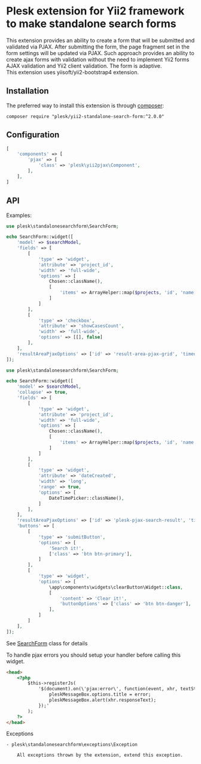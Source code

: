 Plesk extension for Yii2 framework to make standalone search forms
============================

This extension provides an ability to create a form that will be submitted and validated via PJAX. After submitting the form, the page fragment set in the form settings will be updated via PJAX. Such approach provides an ability to create ajax forms with validation without the need to implement Yii2 forms AJAX validation and Yii2 client validation. The form is adaptive.   
This extension uses yiisoft/yii2-bootstrap4 extension.

Installation
------------

The preferred way to install this extension is through [composer](http://getcomposer.org/download/):

```composer require "plesk/yii2-standalone-search-form:^2.0.0"```


Configuration
------------

```php
[
    'components' => [
        'pjax' => [
            'class' => 'plesk\yii2pjax\Component',
        ],
    ],
]
```

API
------------

Examples:

```php
use plesk\standalonesearchform\SearchForm;

echo SearchForm::widget([
    'model' => $searchModel,
    'fields' => [
        [
            'type' => 'widget',
            'attribute' => 'project_id',
            'width' => 'full-wide',
            'options' => [
                Chosen::className(),
                [
                    'items' => ArrayHelper::map($projects, 'id', 'name'),
                ]
            ]
        ],
        [
            'type' => 'checkbox',
            'attribute' => 'showCasesCount',
            'width' => 'full-wide',
            'options' => [[], false]
        ],
    ],
    'resultAreaPjaxOptions' => ['id' => 'result-area-pjax-grid', 'timeout' => 1000],
]);
```

```php
use plesk\standalonesearchform\SearchForm;

echo SearchForm::widget([
    'model' => $searchModel,
    'collapse' => true,
    'fields' => [
        [
            'type' => 'widget',
            'attribute' => 'project_id',
            'width' => 'full-wide',
            'options' => [
                Chosen::className(),
                [
                    'items' => ArrayHelper::map($projects, 'id', 'name'),
                ]
            ]
        ],
        [
            'type' => 'widget',
            'attribute' => 'dateCreated',
            'width' => 'long',
            'range' => true,
            'options' => [
                DateTimePicker::className(),
            ]
        ],
    ],
    'resultAreaPjaxOptions' => ['id' => 'plesk-pjax-search-result', 'timeout' => 30000],
    'buttons' => [
        [
            'type' => 'submitButton',
            'options' => [
                'Search it!',
                ['class' => 'btn btn-primary'],
            ]
        ],
        [
            'type' => 'widget',
            'options' => [
                \app\components\widgets\clearButton\Widget::class,
                [
                    'content' => 'Clear it!',
                    'buttonOptions' => ['class' => 'btn btn-danger'],
                ],
            ]
        ]
    ],
]);
```
See [SearchForm](SearchForm.php) class for details

To handle pjax errors you should setup your handler before calling this widget.
```html
<head>
    <?php
        $this->registerJs(
            '$(document).on(\'pjax:error\', function(event, xhr, textStatus, error, options) {
                pleskMessageBox.options.title = error;
                pleskMessageBox.alert(xhr.responseText);
            });'
        );
    ?>
</head>

```

Exceptions

    - plesk\standalonesearchform\exceptions\Exception

        All exceptions thrown by the extension, extend this exception.